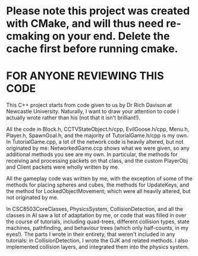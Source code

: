 # Please note this project was created with CMake, and will thus need re-cmaking on your end. Delete the cache first before running cmake. 

# FOR ANYONE REVIEWING THIS CODE 

This C++ project starts from code given to us by Dr Rich Davison at Newcastle University. Naturally, I want to draw your attention to code I actually wrote rather than his (not that it isn't brilliant!).

All the code in Block.h, CCTVStateObject.h/cpp, EvilGoose.h/cpp, Menu.h, Player.h, SpawnGoal.h, and the majority of TutorialGame.h/cpp is my own. 
In TutorialGame.cpp, a lot of the network code is heavily altered, but not originated by me: NetworkedGame.ccp shows what we were given, so any
additional methods you see are my own. In particular, the methods for receiving and processing packets on that class, and the custom PlayerObj and Client packets
were wholly written by me. 

All the gameplay code was written by me, with the exception of some of the methods for placing spheres and cubes, the methods for UpdateKeys, and the method for LockedObjectMovement; which were all heavily altered, but not originated by me. 

In CSC8503CoreClasses, PhysicsSystem, CollisionDetection, and all the classes in AI saw a lot of adaptation by me, or code that was filled in over the course of tutorials, including quad-trees, different collision types, state machines, pathfinding, and behaviour trees
(which only half-counts, in my eyes!).
The parts I wrote in their entirety, that weren't included in any tutorials: in CollisionDetection, I wrote the GJK and related methods. I also implemented collision layers, and integrated them into the physics system.
